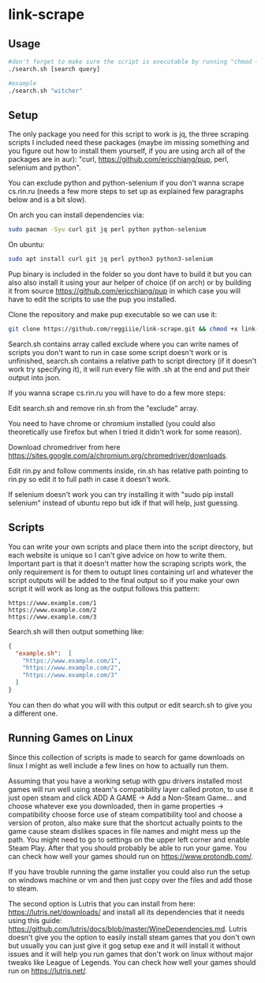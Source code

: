 # link-scrape

## Usage
```bash
#don't forget to make sure the script is executable by running "chmod +x search.sh"
./search.sh [search query]

#example
./search.sh "witcher"
```

## Setup
The only package you need for this script to work is jq, the three scraping scripts I included need these packages (maybe im missing something and you figure out how to install them yourself, if you are using arch all of the packages are in aur): "curl, https://github.com/ericchiang/pup, perl, selenium and python".

You can exclude python and python-selenium if you don't wanna scrape cs.rin.ru (needs a few more steps to set up as explained few paragraphs below and is a bit slow).

On arch you can install dependencies via:
```bash
sudo pacman -Syu curl git jq perl python python-selenium
```

On ubuntu:
```bash
sudo apt install curl git jq perl python3 python3-selenium
```

Pup binary is included in the folder so you dont have to build it but you can also also install it using your aur helper of choice (if on arch) or by building it from source https://github.com/ericchiang/pup in which case you will have to edit the scripts to use the pup you installed.

Clone the repository and make pup executable so we can use it:
```bash
git clone https://github.com/reggiiie/link-scrape.git && chmod +x link-scrape/scripts/pup
```
Search.sh contains array called exclude where you can write names of scripts you don't want to run in case some script doesn't work or is unfinished, search.sh contains a relative path to script directory (if it doesn't work try specifying it), it will run every file with .sh at the end and put their output into json.

If you wanna scrape cs.rin.ru you will have to do a few more steps:

Edit search.sh and remove rin.sh from the "exclude" array.

You need to have chrome or chromium installed (you could also theoretically use firefox but when I tried it didn't work for some reason). 

Download chromedriver from here https://sites.google.com/a/chromium.org/chromedriver/downloads.

Edit rin.py and follow comments inside, rin.sh has relative path pointing to rin.py so edit it to full path in case it doesn't work.

If selenium doesn't work you can try installing it with "sudo pip install selenium" instead of ubuntu repo but idk if that will help, just guessing.

## Scripts

You can write your own scripts and place them into the script directory, but each website is unique so I can't give advice on how to write them. Important part is that it doesn't matter how the scraping scripts work, the only requirement is for them to outupt lines containing url and whatever the script outputs will be added to the final output so if you make your own script it will work as long as the output follows this pattern:
```
https://www.example.com/1
https://www.example.com/2
https://www.example.com/3
```
Search.sh will then output something like:
```json
{
  "example.sh":  [
    "https://www.example.com/1",
    "https://www.example.com/2",
    "https://www.example.com/3"
  ]
}
```
You can then do what you will with this output or edit search.sh to give you a different one.

## Running Games on Linux
Since this collection of scripts is made to search for game downloads on linux I might as well include a few lines on how to actually run them.

Assuming that you have a working setup with gpu drivers installed most games will run well using steam's compatibility layer called proton, to use it just open steam and click ADD A GAME -> Add a Non-Steam Game... and choose whatever exe you downloaded, then in game properties -> compatibility choose force use of steam compatibility tool and choose a version of proton, also make sure that the shortcut actually points to the game cause steam dislikes spaces in file names and might mess up the path. You might need to go to settings on the upper left corner and enable Steam Play. After that you should probably be able to run your game. You can check how well your games should run on https://www.protondb.com/.

If you have trouble running the game installer you could also run the setup on windows machine or vm and then just copy over the files and add those to steam.

The second option is Lutris that you can install from here: https://lutris.net/downloads/ and install all its dependencies that it needs using this guide: https://github.com/lutris/docs/blob/master/WineDependencies.md. Lutris doesn't give you the option to easily install steam games that you don't own but usually you can just give it gog setup exe and it will install it without issues and it will help you run games that don't work on linux without major tweaks like League of Legends. You can check how well your games should run on https://lutris.net/.
